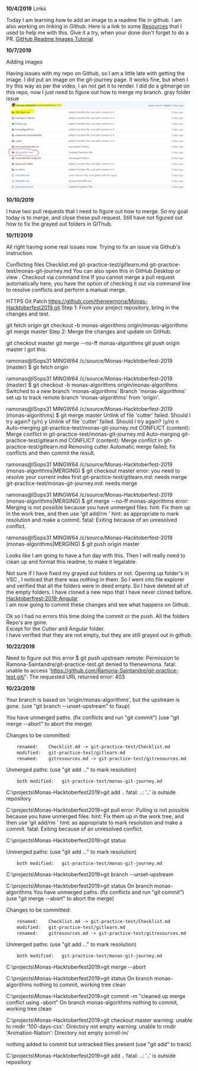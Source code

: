 **10/4/2019** Links

Today I am learning how to add an image to a readme file in github.
I am also working on linking in Github.
Here is a link to some [Resources](gitresources.md) that I used to help me with this. 
Give it a try, when your done don't forget to do a PR. 
[GitHub Readme Images Tutorial ](https://www.youtube.com/watch?v=hHbWF1Bvgf4)

**10/7/2019** 

Adding images 

Having issues with my repo on Github, so I am a little late with getting the image. 
I did put an image on the git-journey page.
It works fine, but when I try this way as per the video, I an not get it to render. 
I did do a gitmerge on this repo, now I just need to figure out how to merge my branch. 
gray folder issue <img src= "./git-practice-test/images/github-gray-folder.png">

 **10/10/2019**  

I have two pull requests that I need to figure out how to merge. 
So my goal today is to merge, and close these pull request. 
Still have not figured out how to fix the grayed out folders in GIThub. 

**10/11/2019**

All right having some real issues now. 
Trying to fix an issue via Github's instruction. 

Conflicting files
Checklist.md
git-practice-test/gitlearn.md
git-practice-test/monas-git-journey.md
 You can also open this in GitHub Desktop or view .
Checkout via command line
If you cannot merge a pull request automatically here, you have the option of checking it out via command line to resolve conflicts and perform a manual merge.

HTTPS
Git
Patch
https://github.com/thenewmona/Monas-Hacktoberfest2019.git
Step 1: From your project repository, bring in the changes and test.

git fetch origin
git checkout -b monas-algorithms origin/monas-algorithms
git merge master
Step 2: Merge the changes and update on GitHub.

git checkout master
git merge --no-ff monas-algorithms
git push origin master
I got this. 


ramonas@ISops31 MINGW64 /c/source/Monas-Hacktoberfest-2019 (master)
$ git fetch origin

ramonas@ISops31 MINGW64 /c/source/Monas-Hacktoberfest-2019 (master)
$ git checkout -b monas-algorithms origin/monas-algorithms
Switched to a new branch 'monas-algorithms'
Branch 'monas-algorithms' set up to track remote branch 'monas-algorithms' from 'origin'.

ramonas@ISops31 MINGW64 /c/source/Monas-Hacktoberfest-2019 (monas-algorithms)
$ git merge master
Unlink of file 'cutter' failed. Should I try again? (y/n) y
Unlink of file 'cutter' failed. Should I try again? (y/n) n
Auto-merging git-practice-test/monas-git-journey.md
CONFLICT (content): Merge conflict in git-practice-test/monas-git-journey.md
Auto-merging git-practice-test/gitlearn.md
CONFLICT (content): Merge conflict in git-practice-test/gitlearn.md
Removing cutter
Automatic merge failed; fix conflicts and then commit the result.



ramonas@ISops31 MINGW64 /c/source/Monas-Hacktoberfest-2019 (monas-algorithms|MERGING)
$ git checkout master
error: you need to resolve your current index first
git-practice-test/gitlearn.md: needs merge
git-practice-test/monas-git-journey.md: needs merge

ramonas@ISops31 MINGW64 /c/source/Monas-Hacktoberfest-2019 (monas-algorithms|MERGING)
$ git merge --no-ff monas-algorithms
error: Merging is not possible because you have unmerged files.
hint: Fix them up in the work tree, and then use 'git add/rm <file>'
hint: as appropriate to mark resolution and make a commit.
fatal: Exiting because of an unresolved conflict.

ramonas@ISops31 MINGW64 /c/source/Monas-Hacktoberfest-2019 (monas-algorithms|MERGING)
$ git push origin master

Looks like I am going to have a fun day with this.
Then I will really need to clean up and format this readme, to make it legalable.  

Not sure if I have fixed my grayed out folders or not. 
Opening up folder's in VSC , I noticed that there was nothing in them. 
So I went into file explorer and verified that all the folders were in deed empty. 
So I have deleted all of the empty folders. 
I have cloned a new repo that I have never cloned before. 
[Hacktoberfrest-2019-Angular](https://github.com/thenewmona/hacktoberfest-2019-angular.git)  
I am now going to commit these changes and see what happens on Github. 

Ok so I had no errors this time doing the commit or the push.
All the folders Repo's are gone.  
Except for the Cutter and Angular folder.   
I have verified that they are not empty, but they are still grayed out in github. 

**10/22/2019**

Need to figure out this error
$ git push upstream
remote: Permission to Ramona-Saintandre/git-practice-test.git denied to thenewmona.
fatal: unable to access 'https://github.com/Ramona-Saintandre/git-practice-test.git/': The requested URL returned error: 403

**10/23/2019**



Your branch is based on 'origin/monas-algorithms', but the upstream is gone.
  (use "git branch --unset-upstream" to fixup)

You have unmerged paths.
  (fix conflicts and run "git commit")
  (use "git merge --abort" to abort the merge)

Changes to be committed:

        renamed:    Checklist.md -> git-practice-test/Checklist.md
        modified:   git-practice-test/gitlearn.md
        renamed:    gitresources.md -> git-practice-test/gitresources.md

Unmerged paths:
  (use "git add <file>..." to mark resolution)

        both modified:   git-practice-test/monas-git-journey.md


C:\projects\Monas-Hacktoberfest2019>git add ..
fatal: ..: '..' is outside repository

C:\projects\Monas-Hacktoberfest2019>git pull
error: Pulling is not possible because you have unmerged files.
hint: Fix them up in the work tree, and then use 'git add/rm <file>'
hint: as appropriate to mark resolution and make a commit.
fatal: Exiting because of an unresolved conflict.

C:\projects\Monas-Hacktoberfest2019>git status

Unmerged paths:
  (use "git add <file>..." to mark resolution)

        both modified:   git-practice-test/monas-git-journey.md


C:\projects\Monas-Hacktoberfest2019>git branch --unset-upstream

C:\projects\Monas-Hacktoberfest2019>git status
On branch monas-algorithms
You have unmerged paths.
  (fix conflicts and run "git commit")
  (use "git merge --abort" to abort the merge)

Changes to be committed:

        renamed:    Checklist.md -> git-practice-test/Checklist.md
        modified:   git-practice-test/gitlearn.md
        renamed:    gitresources.md -> git-practice-test/gitresources.md

Unmerged paths:
  (use "git add <file>..." to mark resolution)

        both modified:   git-practice-test/monas-git-journey.md


C:\projects\Monas-Hacktoberfest2019>git merge --abort

C:\projects\Monas-Hacktoberfest2019>git status
On branch monas-algorithms
nothing to commit, working tree clean

C:\projects\Monas-Hacktoberfest2019>git commit -m "cleaned up merge conflict using -abort"
On branch monas-algorithms
nothing to commit, working tree clean

C:\projects\Monas-Hacktoberfest2019>git checkout master
warning: unable to rmdir '100-days-css': Directory not empty
warning: unable to rmdir 'Animation-Nation': Directory not empty
        scrroll-in/

nothing added to commit but untracked files present (use "git add" to track)

C:\projects\Monas-Hacktoberfest2019>git add ..
fatal: ..: '..' is outside repository


